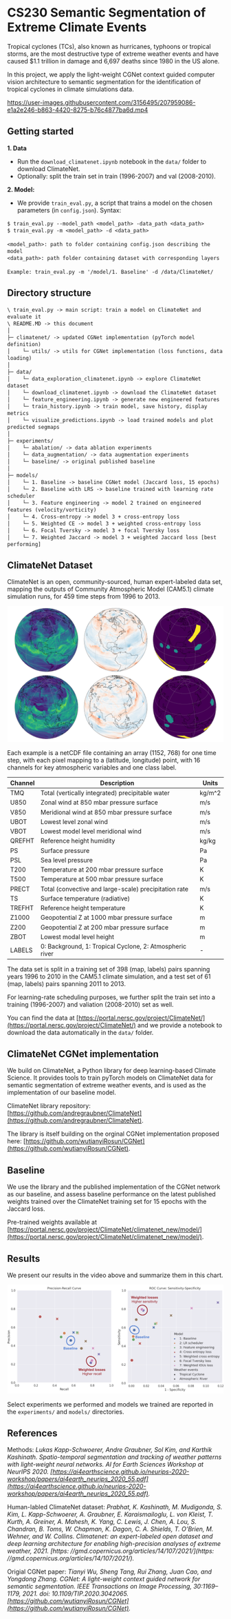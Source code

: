 # CS230 Semantic Segmentation of Extreme Climate Events

Tropical cyclones (TCs), also known as hurricanes, typhoons or tropical storms, are the most destructive type of extreme weather events and have caused $1.1 trillion in damage and 6,697 deaths since 1980 in the US alone. 

In this project, we apply the light-weight CGNet context guided computer vision architecture to semantic segmentation for the identification of tropical cyclones in climate simulations data.

https://user-images.githubusercontent.com/3156495/207959086-e1a2e246-b863-4420-8275-b76c4877ba6d.mp4

## Getting started

**1. Data**
- Run the `download_climatenet.ipynb` notebook in the `data/` folder to download ClimateNet.
- Optionally: split the train set in train (1996-2007) and val (2008-2010).

**2. Model:** 
- We provide `train_eval.py`, a script that trains a model on the chosen parameters (in `config.json`).
Syntax:
```
$ train_eval.py --model_path <model_path> -data_path <data_path>
$ train_eval.py -m <model_path> -d <data_path>

<model_path>: path to folder containing config.json describing the model 
<data_path>: path folder containing dataset with corresponding layers

Example: train_eval.py -m '/model/1. Baseline' -d /data/ClimateNet/
```

## Directory structure

```
\ train_eval.py -> main script: train a model on ClimateNet and evaluate it
\ README.MD -> this document
│
├─ climatenet/ -> updated CGNet implementation (pyTorch model definition)
│    └─ utils/ -> utils for CGNet implementation (loss functions, data loading)
│
├─ data/
│    └─ data_exploration_climatenet.ipynb -> explore ClimateNet dataset
│    └─ download_climatenet.ipynb -> download the ClimateNet dataset
│    └─ feature_engineering.ipynb -> generate new engineered features
│    └─ train_history.ipynb -> train model, save history, display metrics
│    └─ visualize_predictions.ipynb -> load trained models and plot predicted segmaps
│
├─ experiments/
│    └─ abalation/ -> data ablation experiments
│    └─ data_augmentation/ -> data augmentation experiments
│    └─ baseline/ -> original published baseline
│
├─ models/
│    └─ 1. Baseline -> baseline CGNet model (Jaccard loss, 15 epochs)
│    └─ 2. Baseline with LRS -> baseline trained with learning rate scheduler
│    └─ 3. Feature engineering -> model 2 trained on engineered features (velocity/vorticity)
│    └─ 4. Cross-entropy -> model 3 + cross-entropy loss
│    └─ 5. Weighted CE -> model 3 + weighted cross-entropy loss
│    └─ 6. Focal Tversky -> model 3 + focal Tversky loss
│    └─ 7. Weighted Jaccard -> model 3 + weighted Jaccard loss [best performing]
```

## ClimateNet Dataset

ClimateNet is an open, community-sourced, human expert-labeled data set, mapping the outputs of Community Atmospheric Model (CAM5.1) climate simulation runs, for 459 time steps from 1996 to 2013. 

![](<climatenet.png>)

Each example is a netCDF file containing an array (1152, 768) for one time step, with each pixel mapping to a (latitude, longitude) point, with 16 channels for key atmospheric variables and one class label.

| Channel | Description                                               | Units  | 
|---------|-----------------------------------------------------------|--------|
| TMQ     | Total (vertically integrated) precipitable water          | kg/m^2 | 
| U850    | Zonal wind at 850 mbar pressure surface                   | m/s    | 
| V850    | Meridional wind at 850 mbar pressure surface              | m/s    | 
| UBOT    | Lowest level zonal wind                                   | m/s    | 
| VBOT    | Lowest model level meridional wind                        | m/s    | 
| QREFHT  | Reference height humidity                                 | kg/kg  | 
| PS      | Surface pressure                                          | Pa     | 
| PSL     | Sea level pressure                                        | Pa     |  
| T200    | Temperature at 200 mbar pressure surface                  | K      | 
| T500    | Temperature at 500 mbar pressure surface                  | K      | 
| PRECT   | Total (convective and large-scale) precipitation rate     | m/s    |  
| TS      | Surface temperature (radiative)                           | K      | 
| TREFHT  | Reference height temperature                              | K      | 
| Z1000   | Geopotential Z at 1000 mbar pressure surface              | m      | 
| Z200    | Geopotential Z at 200 mbar pressure surface               | m      | 
| ZBOT    | Lowest modal level height                                 | m      | 
| LABELS  | 0: Background, 1: Tropical Cyclone, 2: Atmospheric river  | -      |  


The data set is split in a training set of 398 (map, labels) pairs spanning years 1996 to 2010 in the CAM5.1 climate simulation, and a test set of 61 (map, labels) pairs spanning 2011 to 2013.

For learning-rate scheduling purposes, we further split the train set into a training (1996-2007) and valiation (2008-2010) set as well.

You can find the data at [https://portal.nersc.gov/project/ClimateNet/](https://portal.nersc.gov/project/ClimateNet/) and we provide a notebook to download the data automatically in the `data/` folder.


## ClimateNet CGNet implementation

We build on ClimateNet, a Python library for deep learning-based Climate Science. It provides tools to train pyTorch models on ClimateNet data for semantic segmentation of extreme weather events, and is used as the implementation of our baseline model.

ClimateNet library repository: [https://github.com/andregraubner/ClimateNet](https://github.com/andregraubner/ClimateNet).

The library is itself building on the orginal CGNet implementation proposed here: [https://github.com/wutianyiRosun/CGNet](https://github.com/wutianyiRosun/CGNet).


## Baseline

We use the library and the published implementation of the CGNet network as our baseline, and assess baseline performance on the latest published weights trained over the ClimateNet training set for 15 epochs with the Jaccard loss.

Pre-trained weights available at [https://portal.nersc.gov/project/ClimateNet/climatenet_new/model/](https://portal.nersc.gov/project/ClimateNet/climatenet_new/model/).


## Results

We present our results in the video above and summarize them in this chart.

![](<results.png>)

Select experiments we performed and models we trained are reported in the `experiments/` and `models/` directories.

## References

Methods: _Lukas Kapp-Schwoerer, Andre Graubner, Sol Kim, and Karthik Kashinath. Spatio-temporal segmentation and tracking of weather patterns with light-weight neural networks. AI for Earth Sciences Workshop at NeurIPS 2020. [https://ai4earthscience.github.io/neurips-2020-workshop/papers/ai4earth_neurips_2020_55.pdf](https://ai4earthscience.github.io/neurips-2020-workshop/papers/ai4earth_neurips_2020_55.pdf)._

Human-labled ClimateNet dataset: _Prabhat, K. Kashinath, M. Mudigonda, S. Kim, L. Kapp-Schwoerer, A. Graubner, E. Karaismailoglu, L. von Kleist, T. Kurth, A. Greiner, A. Mahesh, K. Yang, C. Lewis, J. Chen, A. Lou, S. Chandran, B. Toms, W. Chapman, K. Dagon, C. A. Shields, T. O’Brien, M. Wehner, and W. Collins. Climatenet: an expert-labeled open dataset and deep learning architecture for enabling high-precision analyses of extreme weather, 2021. [https: //gmd.copernicus.org/articles/14/107/2021/](https: //gmd.copernicus.org/articles/14/107/2021/)._

Origial CGNet paper: _Tianyi Wu, Sheng Tang, Rui Zhang, Juan Cao, and Yongdong Zhang. CGNet: A light-weight context guided network for semantic segmentation. IEEE Transactions on Image Processing, 30:1169–1179, 2021. doi: 10.1109/TIP.2020.3042065. [https://github.com/wutianyiRosun/CGNet](https://github.com/wutianyiRosun/CGNet)._
